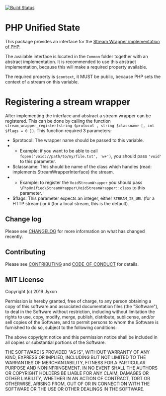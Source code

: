 [![Build Status](https://travis-ci.com/php-unified/stream-wrapper.svg?branch=master)](https://travis-ci.com/php-unified/stream-wrapper)

# PHP Unified State

This package provides an interface for the [Stream Wrapper implementation of PHP](http://php.net/manual/en/class.streamwrapper.php).

The available interface is located in the `Common` folder together with an abstract implementation.
It is recommended to use this abstract implementation, because this will make a required property available.

The required property is `$context`, it MUST be public, because PHP sets the context of a stream on this variable.

# Registering a stream wrapper

After implementing the interface and abstract a stream wrapper can be registered.
This can be done by calling the function `stream_wrapper_register(string $protocol , string $classname [, int $flags = 0 ])`.
This function required 3 parameters:
- $protocol: The wrapper name should be passed to this variable.
- - Example: if you want to be able to call `fopen('void://path/to/my/file.txt', 'w+')`, you should pass `'void'` to this parameter.
- $classname: This should be name of the class which handles (read: implements StreamWrapperInterface) the stream.
- - Example: to register the `VoidStreamWrapper` you should pass `\PhpUnified\StreamWrapper\VoidStreamWrapper::class` to this parameter.
- $flags: This parameter expects an integer, either `STREAM_IS_URL` (for a HTTP stream) or `0` (for a local stream, this is the default).

## Change log

Please see [CHANGELOG](CHANGELOG.md) for more information on what has changed recently.

## Contributing

Please see [CONTRIBUTING](CONTRIBUTING.md) and [CODE_OF_CONDUCT](CODE_OF_CONDUCT.md) for details.

## MIT License

Copyright (c) 2019 Jyxon

Permission is hereby granted, free of charge, to any person obtaining a copy
of this software and associated documentation files (the "Software"), to deal
in the Software without restriction, including without limitation the rights
to use, copy, modify, merge, publish, distribute, sublicense, and/or sell
copies of the Software, and to permit persons to whom the Software is
furnished to do so, subject to the following conditions:

The above copyright notice and this permission notice shall be included in all
copies or substantial portions of the Software.

THE SOFTWARE IS PROVIDED "AS IS", WITHOUT WARRANTY OF ANY KIND, EXPRESS OR
IMPLIED, INCLUDING BUT NOT LIMITED TO THE WARRANTIES OF MERCHANTABILITY,
FITNESS FOR A PARTICULAR PURPOSE AND NONINFRINGEMENT. IN NO EVENT SHALL THE
AUTHORS OR COPYRIGHT HOLDERS BE LIABLE FOR ANY CLAIM, DAMAGES OR OTHER
LIABILITY, WHETHER IN AN ACTION OF CONTRACT, TORT OR OTHERWISE, ARISING FROM,
OUT OF OR IN CONNECTION WITH THE SOFTWARE OR THE USE OR OTHER DEALINGS IN THE
SOFTWARE.
